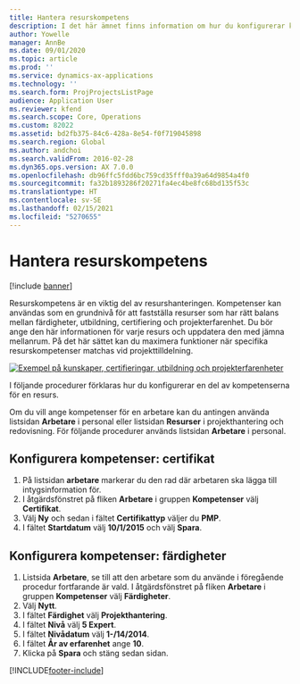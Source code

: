 ```yaml
---
title: Hantera resurskompetens
description: I det här ämnet finns information om hur du konfigurerar kompetenser för projektresurser.
author: Yowelle
manager: AnnBe
ms.date: 09/01/2020
ms.topic: article
ms.prod: ''
ms.service: dynamics-ax-applications
ms.technology: ''
ms.search.form: ProjProjectsListPage
audience: Application User
ms.reviewer: kfend
ms.search.scope: Core, Operations
ms.custom: 82022
ms.assetid: bd2fb375-84c6-428a-8e54-f0f719045898
ms.search.region: Global
ms.author: andchoi
ms.search.validFrom: 2016-02-28
ms.dyn365.ops.version: AX 7.0.0
ms.openlocfilehash: db96ffc5fdd6bc759cd35fff0a39a64d9854a4f0
ms.sourcegitcommit: fa32b1893286f20271fa4ec4be8fc68bd135f53c
ms.translationtype: HT
ms.contentlocale: sv-SE
ms.lasthandoff: 02/15/2021
ms.locfileid: "5270655"
---
```

# <a name="manage-resource-competencies"></a>Hantera resurskompetens

[!include [banner](../includes/banner.md)]

Resurskompetens är en viktig del av resurshanteringen. Kompetenser kan användas som en grundnivå för att fastställa resurser som har rätt balans mellan färdigheter, utbildning, certifiering och projekterfarenhet. Du bör ange den här informationen för varje resurs och uppdatera den med jämna mellanrum. På det här sättet kan du maximera funktioner när specifika resurskompetenser matchas vid projekttilldelning.

[![Exempel på kunskaper, certifieringar, utbildning och projekterfarenheter](./media/projectresourcing06-1024x383.jpg)](./media/projectresourcing06.jpg)

I följande procedurer förklaras hur du konfigurerar en del av kompetenserna för en resurs.

Om du vill ange kompetenser för en arbetare kan du antingen använda listsidan **Arbetare** i personal eller listsidan **Resurser** i projekthantering och redovisning. För följande procedurer används listsidan **Arbetare** i personal.

## <a name="set-up-competencies-certificates"></a>Konfigurera kompetenser: certifikat

1. På listsidan **arbetare** markerar du den rad där arbetaren ska lägga till intygsinformation för.
2. I åtgärdsfönstret på fliken **Arbetare** i gruppen **Kompetenser** välj **Certifikat**.
3. Välj **Ny** och sedan i fältet **Certifikattyp** väljer du **PMP**.
4. I fältet **Startdatum** välj **10/1/2015** och välj **Spara**.

## <a name="set-up-competencies-skills"></a>Konfigurera kompetenser: färdigheter

1. Listsida **Arbetare**, se till att den arbetare som du använde i föregående procedur fortfarande är vald. I åtgärdsfönstret på fliken **Arbetare** i gruppen **Kompetenser** välj **Färdigheter**.
2. Välj **Nytt**.
3. I fältet **Färdighet** välj **Projekthantering**.
4. I fältet **Nivå** välj **5 Expert**.
5. I fältet **Nivådatum** välj **1-/14/2014**.
6. I fältet **År av erfarenhet** ange **10**.
7. Klicka på **Spara** och stäng sedan sidan.


[!INCLUDE[footer-include](../includes/footer-banner.md)]